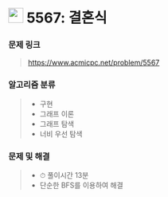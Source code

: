 # <img src="https://d2gd6pc034wcta.cloudfront.net/tier/10.svg" width="30">  5567: 결혼식

### 문제 링크

> https://www.acmicpc.net/problem/5567



### 알고리즘 분류

>- 구현
>- 그래프 이론
>- 그래프 탐색
>- 너비 우선 탐색



### 문제 및 해결

>- ⏱ 풀이시간 13분
>- 단순한 BFS를 이용하여 해결

